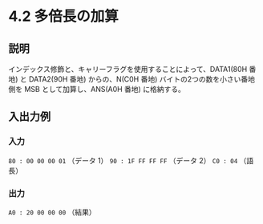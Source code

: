 # 4.2 多倍長の加算

## 説明

インデックス修飾と、キャリーフラグを使用することによって、DATA1(80H 番地) と DATA2(90H 番地) からの、N(C0H 番地) バイトの2つの数を小さい番地側を MSB として加算し、ANS(A0H 番地) に格納する。

## 入出力例

### 入力

`80 : 00 00 00 01` （データ 1）
`90 : 1F FF FF FF` （データ 2）
`C0 : 04` （語長）

### 出力

`A0 : 20 00 00 00` （結果）
